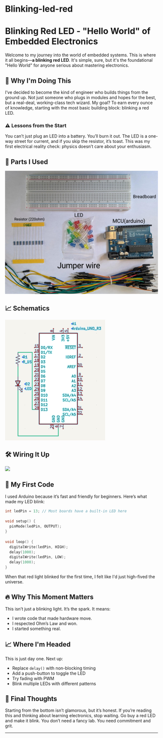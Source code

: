 # Blinking-led-red
# Blinking Red LED - "Hello World" of Embedded Electronics

Welcome to my journey into the world of embedded systems. This is where it all begins—**a blinking red LED**. It's simple, sure, but it's the foundational "Hello World" for anyone serious about mastering electronics.

## 🧭 Why I'm Doing This

I’ve decided to become the kind of engineer who builds things from the ground up. Not just someone who plugs in modules and hopes for the best, but a real-deal, working-class tech wizard. My goal? To earn every ounce of knowledge, starting with the most basic building block: blinking a red LED.

### ⚠️ Lessons from the Start
You can’t just plug an LED into a battery. You’ll burn it out. The LED is a one-way street for current, and if you skip the resistor, it’s toast. This was my first electrical reality check: physics doesn’t care about your enthusiasm.

## 🔩 Parts I Used
![](Componentsparts.png)

## 📈 Schematics

![](Schematics.png)

## 🛠️ Wiring It Up


![](ComponentsAssembly.gif)


## 🧠 My First Code
I used Arduino because it’s fast and friendly for beginners. Here’s what made my LED blink:
```cpp
int ledPin = 13; // Most boards have a built-in LED here

void setup() {
  pinMode(ledPin, OUTPUT);
}

void loop() {
  digitalWrite(ledPin, HIGH);
  delay(1000);
  digitalWrite(ledPin, LOW);
  delay(1000);
}
```

When that red light blinked for the first time, I felt like I'd just high-fived the universe.

## 🔥 Why This Moment Matters
This isn’t just a blinking light. It’s the spark. It means:
- I wrote code that made hardware move.
- I respected Ohm’s Law and won.
- I started something real.

## 📈 Where I'm Headed
This is just day one. Next up:
- Replace `delay()` with non-blocking timing
- Add a push-button to toggle the LED
- Try fading with PWM
- Blink multiple LEDs with different patterns

## 💬 Final Thoughts
Starting from the bottom isn’t glamorous, but it’s honest. If you’re reading this and thinking about learning electronics, stop waiting. Go buy a red LED and make it blink. You don’t need a fancy lab. You need commitment and grit.

---

